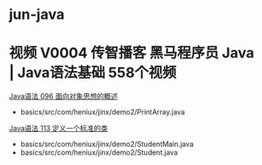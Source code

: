 # jun-java

# 视频 V0004 传智播客 黑马程序员 Java | Java语法基础 558个视频

[Java语法 096 面向对象思想的概述](https://www.youtube.com/watch?v=PFvIvaaXNWM)
* basics/src/com/heniux/jinx/demo2/PrintArray.java

[Java语法 113 定义一个标准的类](https://www.youtube.com/watch?v=aqXg7aB613o)
* basics/src/com/heniux/jinx/demo2/StudentMain.java
* basics/src/com/heniux/jinx/demo2/Student.java

